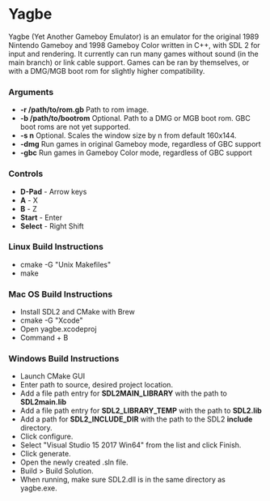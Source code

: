 # Yagbe #

Yagbe (Yet Another Gameboy Emulator) is an emulator for the original 1989 Nintendo Gameboy and 1998 Gameboy Color written in C++, with SDL 2 for input and rendering. It currently can run many games without sound (in the main branch) or link cable support. Games can be ran by themselves, or with a DMG/MGB boot rom for slightly higher compatibility.

### Arguments ###
* **-r /path/to/rom.gb** Path to rom image.
* **-b /path/to/bootrom** Optional. Path to a DMG or MGB boot rom. GBC boot roms are not yet supported.
* **-s n** Optional. Scales the window size by n from default 160x144.
* **-dmg** Run games in original Gameboy mode, regardless of GBC support
* **-gbc** Run games in Gameboy Color mode, regardless of GBC support

### Controls ###
* **D-Pad** - Arrow keys
* **A** - X
* **B** - Z
* **Start** - Enter
* **Select** - Right Shift

### Linux Build Instructions ###
* cmake -G "Unix Makefiles"
* make

### Mac OS Build Instructions ###
* Install SDL2 and CMake with Brew
* cmake -G "Xcode"
* Open yagbe.xcodeproj
* Command + B

### Windows Build Instructions ###
* Launch CMake GUI
* Enter path to source, desired project location.
* Add a file path entry for **SDL2MAIN_LIBRARY** with the path to **SDL2main.lib**
* Add a file path entry for **SDL2_LIBRARY_TEMP** with the path to **SDL2.lib**
* Add a path for **SDL2_INCLUDE_DIR** with the path to the SDL2 **include** directory.
* Click configure.
* Select "Visual Studio 15 2017 Win64" from the list and click Finish.
* Click generate.
* Open the newly created .sln file.
* Build > Build Solution.
* When running, make sure SDL2.dll is in the same directory as yagbe.exe.
